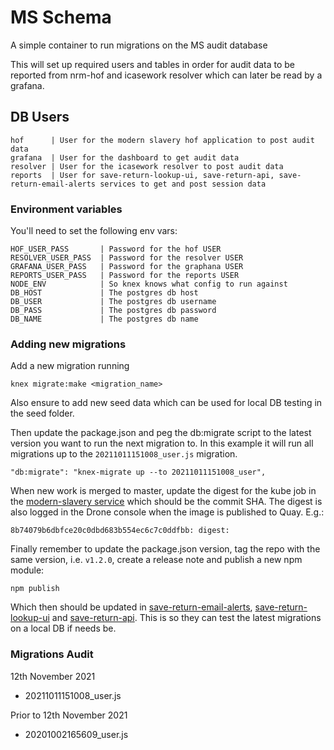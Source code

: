 # MS Schema

A simple container to run migrations on the MS audit database

This will set up required users and tables in order for audit data to be reported from nrm-hof and icasework resolver which can later be read by a grafana.

## DB Users
```
hof      | User for the modern slavery hof application to post audit data
grafana  | User for the dashboard to get audit data
resolver | User for the icasework resolver to post audit data
reports  | User for save-return-lookup-ui, save-return-api, save-return-email-alerts services to get and post session data
```

### Environment variables

You'll need to set the following env vars:

```
HOF_USER_PASS       | Password for the hof USER
RESOLVER_USER_PASS  | Password for the resolver USER
GRAFANA_USER_PASS   | Password for the graphana USER
REPORTS_USER_PASS   | Password for the reports USER
NODE_ENV            | So knex knows what config to run against
DB_HOST             | The postgres db host
DB_USER             | The postgres db username
DB_PASS             | The postgres db password
DB_NAME             | The postgres db name
```

### Adding new migrations
Add a new migration running
```
knex migrate:make <migration_name>
```
Also ensure to add new seed data which can be used for local DB testing in the seed folder.

Then update the package.json and peg the db:migrate script to the latest version you want to run the next migration to. In this example it will run all migrations up to the `20211011151008_user.js` migration.
```
"db:migrate": "knex-migrate up --to 20211011151008_user",
```

When new work is merged to master, update the digest for the kube job in the [modern-slavery service](https://github.com/UKHomeOffice/modern-slavery) which should be the commit SHA. The digest is also logged in the Drone console when the image is published to Quay. E.g.:
```
8b74079b6dbfce20c0dbd683b554ec6c7c0ddfbb: digest:
```

Finally remember to update the package.json version, tag the repo with the same version, i.e. `v1.2.0`, create a release note and publish a new npm module:
```
npm publish
```
Which then should be updated in [save-return-email-alerts](https://github.com/UKHomeOffice/save-return-email-alerts), [save-return-lookup-ui](https://github.com/UKHomeOffice/save-return-lookup-ui) and [save-return-api](https://github.com/UKHomeOffice/save-return-api). This is so they can test the latest migrations on a local DB if needs be.

### Migrations Audit

12th November 2021
- 20211011151008_user.js

Prior to 12th November 2021
- 20201002165609_user.js
